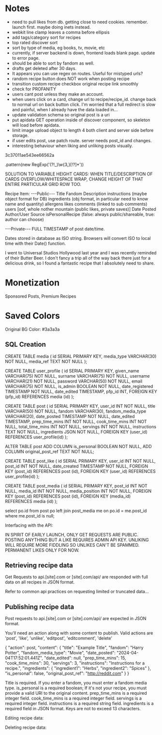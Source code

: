 # Notes
- need to pull likes from db. getting close to need cookies. remember. launch first. maybe doing inets instead.
- webkit line clamp leaves a comma before ellipsis
- add tags/category sort for recipes
- top rated discover sort
- sort by type of media, eg books, tv, movie, etc
- currently, if server backend is down, frontend loads blank page. update to error page.
- should be able to sort by fandom as well.
- drafts get deleted after 30 days.
- It appears you can use regex on routes. Useful for mistyped urls?
- random recipe button does NOT work when posting recipe
- transition custom recipe checkbox original recipe link smoothly
- check for PROFANITY
- users cant post unless they make an account.
- when users click on a card, change url to recipe/recipe_id. change back to normal url on back button click.
	I'm worried that a full redirect is slow and painful, when I already have the data loaded in...
- update validation schema so original post is a uri
- put apidata GET operation inside of discover component, so skeleton will load before apidata.
- limit image upload object to length 4 both client and server side before storage.
- if user edits post, use patch route. server needs post_id and changes. 
- interesting behaviour when liking and unliking posts visually.

3c37011ae543ee66562a

.pattern(new RegExp('(?!_)\w{3,}[!?]*'))

SOLUTION TO VARIABLE HEIGHT CARDS:
WHEN TITLE/DESCRIPTION OF CARDS OVERFLOW/WHITESPACE WRAP, 
CHANGE HEIGHT OF THAT ENTIRE PARTICULAR GRID ROW TOO.

Recipe Item:
---Public---
Title
Fandom
Description
instructions (maybe object format for DB)
ingredients (obj format, in particular need to know name and quantity)
allergens
likes
comments (linked to sub comments)
users [oof, whole nother mountain (public likes, private saves)]
Date Posted
Author/User
Source
isPersonalRecipe (false: always public/shareable, true: author can choose)

---Private---
FULL TIMESTAMP of post date/time.

Dates stored in database as ISO string.
Browsers will convert ISO to local time with their Date() function.

I went to Universal Studios Hollywood last year and I was recently reminded of their Butter Beer. I don't fancy
a trip all of the way back there just for a delicious drink, so I found a fantastic recipe that I absolutely need to share. 



# Monetization
Sponsored Posts, Premium Recipes

# Saved Colors
Original BG Color: #3a3a3a

## SQL Creation

CREATE TABLE media (
	id SERIAL PRIMARY KEY,
	media_type VARCHAR(30) NOT NULL,
	media_ref TEXT NOT NULL 
);

CREATE TABLE user_profile (
	id SERIAL PRIMARY KEY,
	given_name VARCHAR(75) NOT NULL,
	surname VARCHAR(75) NOT NULL,
	username VARCHAR(21) NOT NULL,
	password VARCHAR(50) NOT NULL,
	email VARCHAR(75) NOT NULL,
	is_admin BOOLEAN NOT NULL,
	date_registered TIMESTAMP NOT NULL,
	date_edited TIMESTAMP,
	pfp_id INT,
	FOREIGN KEY (pfp_id)
	REFERENCES media (id)
);

CREATE TABLE post (
	id SERIAL PRIMARY KEY,
	user_id INT NOT NULL,
	title VARCHAR(50) NOT NULL,
	fandom VARCHAR(30),
	fandom_media_type VARCHAR(20),
	date_posted TIMESTAMP NOT NULL,
	date_edited TIMESTAMP,
	prep_time_mins INT NOT NULL,
	cook_time_mins INT NOT NULL,
	total_time_mins INT NOT NULL,
	servings INT NOT NULL,
	instructions TEXT NOT NULL,
	ingredients JSON NOT NULL,
	FOREIGN KEY (user_id)
	REFERENCES user_profile(id)
);

ALTER TABLE post 
	ADD COLUMN is_personal BOOLEAN NOT NULL,
	ADD COLUMN original_post_ref TEXT NOT NULL;

CREATE TABLE post_like (
	id SERIAL PRIMARY KEY,
	user_id INT NOT NULL,
	post_id INT NOT NULL,
	date_created TIMESTAMP NOT NULL,
	FOREIGN KEY (post_id)
	REFERENCES post (id),
	FOREIGN KEY (user_id)
	REFERENCES user_profile(id)
);

CREATE TABLE post_media (
	id SERIAL PRIMARY KEY,
	post_id INT NOT NULL,
	media_id INT NOT NULL,
	media_position INT NOT NULL,
	FOREIGN KEY (post_id)
	REFERENCES post (id),
	FOREIGN KEY (media_id)
	REFERENCES media (id)
);

select po.id
from post po
	left join post_media me on po.id = me.post_id
where me.post_id is null;


Interfacing with the API:

IN SPIRIT OF EARLY LAUNCH, ONLY GET REQUESTS ARE PUBLIC. 
POSTING ANYTHING BUT A LIKE REQUIRES ADMIN API KEY.
UNLIKING WILL REQUIRE MORE FIDDLING SO UNLIKES CAN'T BE SPAMMED. PERMANENT LIKES ONLY FOR NOW.

## Retrieving recipe data
Get Requests to api.[site].com or [site].com/api/
are responded with full data on all recipes in JSON format.

Refer to common api practices on requesting limited or truncated data...


## Publishing recipe data
Post requests to api.[site].com or [site].com/api/
are expected in JSON format.

You'll need an action along with some content to publish.
Valid actions are 'post', 'like', 'unlike', 'editpost', 'editcomment', 'delete'

{
	"action": post,
	"content": {
        "title": "Example Title",
        "fandom": "Harry Potter",
        "fandom_media_type": "Movie",
        "date_posted": "2024-04-04T17:52:01.441Z",
        "date_edited": null,
        "prep_time_mins": 15,
        "cook_time_mins": 30,
        "servings": 3,
        "instructions": "Instructions for a recipe.",
        "ingredients": {
            "ingredient1": "Herbs",
            "ingredient2": "Spices"
        },
        "is_personal": false,
        "original_post_ref": "http://reddit.com"
    }
}

Title is required.
If you enter a fandom, you must enter a fandom media type.
is_personal is a required boolean; If it's not your recipe, you must provide a valid URI to the original content.
prep_time_mins is a required integer field.
cook_time_mins is a required integer field.
servings is a required integer field.
instructions is a required string field.
ingredients is a required field in JSON format. Keys are not to exceed 13 characters.

Editing recipe data:

Deleting recipe data: